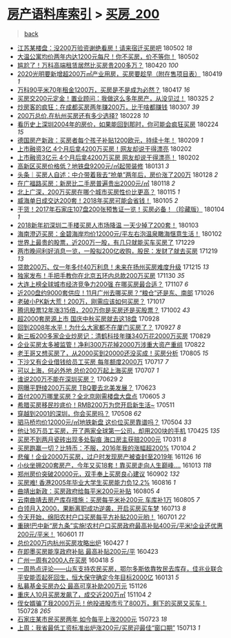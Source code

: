 [房产语料库索引](../../README.md)  > [买房_200](买房_200.md)
====
> [back](../README.md)

- [江苏某楼盘：没200万验资谢绝看房！请来宿迁买房吧](http://jkwz.applinzi.com/ittc/7098450899209028624.html#%E6%B1%9F%E8%8B%8F%E6%9F%90%E6%A5%BC%E7%9B%98%EF%BC%9A%E6%B2%A1200%E4%B8%87%E9%AA%8C%E8%B5%84%E8%B0%A2%E7%BB%9D%E7%9C%8B%E6%88%BF%EF%BC%81%E8%AF%B7%E6%9D%A5%E5%AE%BF%E8%BF%81%E4%B9%B0%E6%88%BF%E5%90%A7) 180502 *18* 
- [大温公寓均价两年内达1200元每尺！你不买房，价不等你！](http://jkwz.applinzi.com/ittc/7098385480817312774.html#%E5%A4%A7%E6%B8%A9%E5%85%AC%E5%AF%93%E5%9D%87%E4%BB%B7%E4%B8%A4%E5%B9%B4%E5%86%85%E8%BE%BE1200%E5%85%83%E6%AF%8F%E5%B0%BA%EF%BC%81%E4%BD%A0%E4%B8%8D%E4%B9%B0%E6%88%BF%EF%BC%8C%E4%BB%B7%E4%B8%8D%E7%AD%89%E4%BD%A0%EF%BC%81) 180502  
- [尴尬了！万科高端租赁居然比买房贵200多万？](http://jkwz.applinzi.com/ittc/7094000840723661840.html#%E5%B0%B4%E5%B0%AC%E4%BA%86%EF%BC%81%E4%B8%87%E7%A7%91%E9%AB%98%E7%AB%AF%E7%A7%9F%E8%B5%81%E5%B1%85%E7%84%B6%E6%AF%94%E4%B9%B0%E6%88%BF%E8%B4%B5200%E5%A4%9A%E4%B8%87%EF%BC%9F) 180420 *100* 
- [2020光明要新增超200万㎡产业用房，买房要趁早（附在售项目表）](http://jkwz.applinzi.com/ittc/7093714971940881414.html#2020%E5%85%89%E6%98%8E%E8%A6%81%E6%96%B0%E5%A2%9E%E8%B6%85200%E4%B8%87%E3%8E%A1%E4%BA%A7%E4%B8%9A%E7%94%A8%E6%88%BF%EF%BC%8C%E4%B9%B0%E6%88%BF%E8%A6%81%E8%B6%81%E6%97%A9%EF%BC%88%E9%99%84%E5%9C%A8%E5%94%AE%E9%A1%B9%E7%9B%AE%E8%A1%A8%EF%BC%89) 180419 *1* 
- [万科90平米70年租金1200万，买房是不是成为必然？](http://jkwz.applinzi.com/ittc/7092938564985947142.html#%E4%B8%87%E7%A7%9190%E5%B9%B3%E7%B1%B370%E5%B9%B4%E7%A7%9F%E9%87%911200%E4%B8%87%EF%BC%8C%E4%B9%B0%E6%88%BF%E6%98%AF%E4%B8%8D%E6%98%AF%E6%88%90%E4%B8%BA%E5%BF%85%E7%84%B6%EF%BC%9F) 180417 *16* 
- [买房交200元定金！置业顾问：我做这么多年房产，从没见过！](http://jkwz.applinzi.com/ittc/7084473864367375371.html#%E4%B9%B0%E6%88%BF%E4%BA%A4200%E5%85%83%E5%AE%9A%E9%87%91%EF%BC%81%E7%BD%AE%E4%B8%9A%E9%A1%BE%E9%97%AE%EF%BC%9A%E6%88%91%E5%81%9A%E8%BF%99%E4%B9%88%E5%A4%9A%E5%B9%B4%E6%88%BF%E4%BA%A7%EF%BC%8C%E4%BB%8E%E6%B2%A1%E8%A7%81%E8%BF%87%EF%BC%81) 180325 *2* 
- [炒房客的疯狂：在成都买房两年赚200万，比干啥都赚钱](http://jkwz.applinzi.com/ittc/7077676785506714640.html#%E7%82%92%E6%88%BF%E5%AE%A2%E7%9A%84%E7%96%AF%E7%8B%82%EF%BC%9A%E5%9C%A8%E6%88%90%E9%83%BD%E4%B9%B0%E6%88%BF%E4%B8%A4%E5%B9%B4%E8%B5%9A200%E4%B8%87%EF%BC%8C%E6%AF%94%E5%B9%B2%E5%95%A5%E9%83%BD%E8%B5%9A%E9%92%B1) 180307 *39* 
- [200万总价,在杭州买房还有多少选择?](http://jkwz.applinzi.com/ittc/7075090892463801354.html#200%E4%B8%87%E6%80%BB%E4%BB%B7%2C%E5%9C%A8%E6%9D%AD%E5%B7%9E%E4%B9%B0%E6%88%BF%E8%BF%98%E6%9C%89%E5%A4%9A%E5%B0%91%E9%80%89%E6%8B%A9%3F) 180228 *10* 
- [看历史上深圳2004年的房价，如果能回到那时，你可能会疯狂买房](http://jkwz.applinzi.com/ittc/7073591516230845450.html#%E7%9C%8B%E5%8E%86%E5%8F%B2%E4%B8%8A%E6%B7%B1%E5%9C%B32004%E5%B9%B4%E7%9A%84%E6%88%BF%E4%BB%B7%EF%BC%8C%E5%A6%82%E6%9E%9C%E8%83%BD%E5%9B%9E%E5%88%B0%E9%82%A3%E6%97%B6%EF%BC%8C%E4%BD%A0%E5%8F%AF%E8%83%BD%E4%BC%9A%E7%96%AF%E7%8B%82%E4%B9%B0%E6%88%BF) 180224 *15* 
- [德国房产新政：买房者每个孩子补贴1200欧元，持续十年！](http://jkwz.applinzi.com/ittc/7068015567435203590.html#%E5%BE%B7%E5%9B%BD%E6%88%BF%E4%BA%A7%E6%96%B0%E6%94%BF%EF%BC%9A%E4%B9%B0%E6%88%BF%E8%80%85%E6%AF%8F%E4%B8%AA%E5%AD%A9%E5%AD%90%E8%A1%A5%E8%B4%B41200%E6%AC%A7%E5%85%83%EF%BC%8C%E6%8C%81%E7%BB%AD%E5%8D%81%E5%B9%B4%EF%BC%81) 180209 *1* 
- [上市融资3亿 4个月后拿4200万买房！网友却说干得漂亮](http://jkwz.applinzi.com/ittc/7065417615944451089.html#%E4%B8%8A%E5%B8%82%E8%9E%8D%E8%B5%843%E4%BA%BF+4%E4%B8%AA%E6%9C%88%E5%90%8E%E6%8B%BF4200%E4%B8%87%E4%B9%B0%E6%88%BF%EF%BC%81%E7%BD%91%E5%8F%8B%E5%8D%B4%E8%AF%B4%E5%B9%B2%E5%BE%97%E6%BC%82%E4%BA%AE) 180202  
- [上市融资3亿元 4个月后拿4200万买房 网友却说干得漂亮！](http://jkwz.applinzi.com/ittc/7065404179353175057.html#%E4%B8%8A%E5%B8%82%E8%9E%8D%E8%B5%843%E4%BA%BF%E5%85%83+4%E4%B8%AA%E6%9C%88%E5%90%8E%E6%8B%BF4200%E4%B8%87%E4%B9%B0%E6%88%BF+%E7%BD%91%E5%8F%8B%E5%8D%B4%E8%AF%B4%E5%B9%B2%E5%BE%97%E6%BC%82%E4%BA%AE%EF%BC%81) 180202  
- [高新区买房价格低？地铁盘9200元/㎡起带装修](http://jkwz.applinzi.com/ittc/7064734631771767814.html#%E9%AB%98%E6%96%B0%E5%8C%BA%E4%B9%B0%E6%88%BF%E4%BB%B7%E6%A0%BC%E4%BD%8E%EF%BC%9F%E5%9C%B0%E9%93%81%E7%9B%989200%E5%85%83%2F%E3%8E%A1%E8%B5%B7%E5%B8%A6%E8%A3%85%E4%BF%AE) 180131 *3* 
- [头条｜买房人自述：中介带着我去“抢单”两年后，房价涨了200万](http://jkwz.applinzi.com/ittc/7063712876693292042.html#%E5%A4%B4%E6%9D%A1%EF%BD%9C%E4%B9%B0%E6%88%BF%E4%BA%BA%E8%87%AA%E8%BF%B0%EF%BC%9A%E4%B8%AD%E4%BB%8B%E5%B8%A6%E7%9D%80%E6%88%91%E5%8E%BB%E2%80%9C%E6%8A%A2%E5%8D%95%E2%80%9D%E4%B8%A4%E5%B9%B4%E5%90%8E%EF%BC%8C%E6%88%BF%E4%BB%B7%E6%B6%A8%E4%BA%86200%E4%B8%87) 180128 *2* 
- [在广福路买房：新房比二手房普遍贵出2000元/㎡](http://jkwz.applinzi.com/ittc/7059953878609429510.html#%E5%9C%A8%E5%B9%BF%E7%A6%8F%E8%B7%AF%E4%B9%B0%E6%88%BF%EF%BC%9A%E6%96%B0%E6%88%BF%E6%AF%94%E4%BA%8C%E6%89%8B%E6%88%BF%E6%99%AE%E9%81%8D%E8%B4%B5%E5%87%BA2000%E5%85%83%2F%E3%8E%A1) 180118 *2* 
- [北上广深，200万买房在哪个城市买房性价比更高？](http://jkwz.applinzi.com/ittc/7058849905936696336.html#%E5%8C%97%E4%B8%8A%E5%B9%BF%E6%B7%B1%EF%BC%8C200%E4%B8%87%E4%B9%B0%E6%88%BF%E5%9C%A8%E5%93%AA%E4%B8%AA%E5%9F%8E%E5%B8%82%E4%B9%B0%E6%88%BF%E6%80%A7%E4%BB%B7%E6%AF%94%E6%9B%B4%E9%AB%98%EF%BC%9F) 180115 *1* 
- [威海单日成交达200套！2018年买房可能会省钱！](http://jkwz.applinzi.com/ittc/7055150349562676234.html#%E5%A8%81%E6%B5%B7%E5%8D%95%E6%97%A5%E6%88%90%E4%BA%A4%E8%BE%BE200%E5%A5%97%EF%BC%812018%E5%B9%B4%E4%B9%B0%E6%88%BF%E5%8F%AF%E8%83%BD%E4%BC%9A%E7%9C%81%E9%92%B1%EF%BC%81) 180105 *2* 
- [干货！2017年石家庄107盘200张预售证一览！买房必备！（珍藏版）](http://jkwz.applinzi.com/ittc/7054683181431653382.html#%E5%B9%B2%E8%B4%A7%EF%BC%812017%E5%B9%B4%E7%9F%B3%E5%AE%B6%E5%BA%84107%E7%9B%98200%E5%BC%A0%E9%A2%84%E5%94%AE%E8%AF%81%E4%B8%80%E8%A7%88%EF%BC%81%E4%B9%B0%E6%88%BF%E5%BF%85%E5%A4%87%EF%BC%81%EF%BC%88%E7%8F%8D%E8%97%8F%E7%89%88%EF%BC%89) 180104 *1* 
- [2018新年初深圳二手楼买房人市场降温 一天少掉了200套！](http://jkwz.applinzi.com/ittc/7054391586887042055.html#2018%E6%96%B0%E5%B9%B4%E5%88%9D%E6%B7%B1%E5%9C%B3%E4%BA%8C%E6%89%8B%E6%A5%BC%E4%B9%B0%E6%88%BF%E4%BA%BA%E5%B8%82%E5%9C%BA%E9%99%8D%E6%B8%A9+%E4%B8%80%E5%A4%A9%E5%B0%91%E6%8E%89%E4%BA%86200%E5%A5%97%EF%BC%81) 180103  
- [海南澄迈买房：金碧海岸均价12000元/平左右泡温泉瞰海惬意生活！](http://jkwz.applinzi.com/ittc/7054049745067049995.html#%E6%B5%B7%E5%8D%97%E6%BE%84%E8%BF%88%E4%B9%B0%E6%88%BF%EF%BC%9A%E9%87%91%E7%A2%A7%E6%B5%B7%E5%B2%B8%E5%9D%87%E4%BB%B712000%E5%85%83%2F%E5%B9%B3%E5%B7%A6%E5%8F%B3%E6%B3%A1%E6%B8%A9%E6%B3%89%E7%9E%B0%E6%B5%B7%E6%83%AC%E6%84%8F%E7%94%9F%E6%B4%BB%EF%BC%81) 180102  
- [世界上最贵的股票，近200万一股，有几只就能买车买房了](http://jkwz.applinzi.com/ittc/7052108354304869392.html#%E4%B8%96%E7%95%8C%E4%B8%8A%E6%9C%80%E8%B4%B5%E7%9A%84%E8%82%A1%E7%A5%A8%EF%BC%8C%E8%BF%91200%E4%B8%87%E4%B8%80%E8%82%A1%EF%BC%8C%E6%9C%89%E5%87%A0%E5%8F%AA%E5%B0%B1%E8%83%BD%E4%B9%B0%E8%BD%A6%E4%B9%B0%E6%88%BF%E4%BA%86) 171229  
- [两市晚间利好消息一览，一股拟200亿收购，股民：发财了就去买房](http://jkwz.applinzi.com/ittc/7048907480577344528.html#%E4%B8%A4%E5%B8%82%E6%99%9A%E9%97%B4%E5%88%A9%E5%A5%BD%E6%B6%88%E6%81%AF%E4%B8%80%E8%A7%88%EF%BC%8C%E4%B8%80%E8%82%A1%E6%8B%9F200%E4%BA%BF%E6%94%B6%E8%B4%AD%EF%BC%8C%E8%82%A1%E6%B0%91%EF%BC%9A%E5%8F%91%E8%B4%A2%E4%BA%86%E5%B0%B1%E5%8E%BB%E4%B9%B0%E6%88%BF) 171219 *13* 
- [贷款200万、仅一年多付40万利息！未来在扬州买房难度升级](http://jkwz.applinzi.com/ittc/7047356606939923473.html#%E8%B4%B7%E6%AC%BE200%E4%B8%87%E3%80%81%E4%BB%85%E4%B8%80%E5%B9%B4%E5%A4%9A%E4%BB%9840%E4%B8%87%E5%88%A9%E6%81%AF%EF%BC%81%E6%9C%AA%E6%9D%A5%E5%9C%A8%E6%89%AC%E5%B7%9E%E4%B9%B0%E6%88%BF%E9%9A%BE%E5%BA%A6%E5%8D%87%E7%BA%A7) 171215 *13* 
- [独家发布！手把手教你在北京五环内总款200万买房](http://jkwz.applinzi.com/ittc/7041666061768852497.html#%E7%8B%AC%E5%AE%B6%E5%8F%91%E5%B8%83%EF%BC%81%E6%89%8B%E6%8A%8A%E6%89%8B%E6%95%99%E4%BD%A0%E5%9C%A8%E5%8C%97%E4%BA%AC%E4%BA%94%E7%8E%AF%E5%86%85%E6%80%BB%E6%AC%BE200%E4%B8%87%E4%B9%B0%E6%88%BF) 171130 *35* 
- [大连上榜全球城市经济竞争力200强 在哪买房最合适？](http://jkwz.applinzi.com/ittc/7033137309959062544.html#%E5%A4%A7%E8%BF%9E%E4%B8%8A%E6%A6%9C%E5%85%A8%E7%90%83%E5%9F%8E%E5%B8%82%E7%BB%8F%E6%B5%8E%E7%AB%9E%E4%BA%89%E5%8A%9B200%E5%BC%BA+%E5%9C%A8%E5%93%AA%E4%B9%B0%E6%88%BF%E6%9C%80%E5%90%88%E9%80%82%EF%BC%9F) 171107 *6* 
- [近200盘约9000套供应！11月广州去哪买房？“粮仓”还是东、南部](http://jkwz.applinzi.com/ittc/7028688581378442256.html#%E8%BF%91200%E7%9B%98%E7%BA%A69000%E5%A5%97%E4%BE%9B%E5%BA%94%EF%BC%8111%E6%9C%88%E5%B9%BF%E5%B7%9E%E5%8E%BB%E5%93%AA%E4%B9%B0%E6%88%BF%EF%BC%9F%E2%80%9C%E7%B2%AE%E4%BB%93%E2%80%9D%E8%BF%98%E6%98%AF%E4%B8%9C%E3%80%81%E5%8D%97%E9%83%A8) 171026  
- [老破小PK新大荒！200万，刚需应该如何买房？](http://jkwz.applinzi.com/ittc/7025473904959816721.html#%E8%80%81%E7%A0%B4%E5%B0%8FPK%E6%96%B0%E5%A4%A7%E8%8D%92%EF%BC%81200%E4%B8%87%EF%BC%8C%E5%88%9A%E9%9C%80%E5%BA%94%E8%AF%A5%E5%A6%82%E4%BD%95%E4%B9%B0%E6%88%BF%EF%BC%9F) 171017  
- [腾讯股票12年涨315倍，200万你是买房还是买股票？](http://jkwz.applinzi.com/ittc/7019924191049155601.html#%E8%85%BE%E8%AE%AF%E8%82%A1%E7%A5%A812%E5%B9%B4%E6%B6%A8315%E5%80%8D%EF%BC%8C200%E4%B8%87%E4%BD%A0%E6%98%AF%E4%B9%B0%E6%88%BF%E8%BF%98%E6%98%AF%E4%B9%B0%E8%82%A1%E7%A5%A8%EF%BC%9F) 171002 *43* 
- [超2000套房源上市 国庆中秋买房就去这18盘](http://jkwz.applinzi.com/ittc/7018416758384493585.html#%E8%B6%852000%E5%A5%97%E6%88%BF%E6%BA%90%E4%B8%8A%E5%B8%82+%E5%9B%BD%E5%BA%86%E4%B8%AD%E7%A7%8B%E4%B9%B0%E6%88%BF%E5%B0%B1%E5%8E%BB%E8%BF%9918%E7%9B%98) 170928  
- [回到2008年水平！为什么大家都不在厦门买房了？](http://jkwz.applinzi.com/ittc/7017990092826870801.html#%E5%9B%9E%E5%88%B02008%E5%B9%B4%E6%B0%B4%E5%B9%B3%EF%BC%81%E4%B8%BA%E4%BB%80%E4%B9%88%E5%A4%A7%E5%AE%B6%E9%83%BD%E4%B8%8D%E5%9C%A8%E5%8E%A6%E9%97%A8%E4%B9%B0%E6%88%BF%E4%BA%86%EF%BC%9F) 170927 *8* 
- [新三板200多家企业炒房记：清鹤科技年赚340万花2000万买房](http://jkwz.applinzi.com/ittc/7007149982770267153.html#%E6%96%B0%E4%B8%89%E6%9D%BF200%E5%A4%9A%E5%AE%B6%E4%BC%81%E4%B8%9A%E7%82%92%E6%88%BF%E8%AE%B0%EF%BC%9A%E6%B8%85%E9%B9%A4%E7%A7%91%E6%8A%80%E5%B9%B4%E8%B5%9A340%E4%B8%87%E8%8A%B12000%E4%B8%87%E4%B9%B0%E6%88%BF) 170829  
- [企业买房太多被监管！净利300万花掉2000万涉重大资产重组](http://jkwz.applinzi.com/ittc/7004711548201993232.html#%E4%BC%81%E4%B8%9A%E4%B9%B0%E6%88%BF%E5%A4%AA%E5%A4%9A%E8%A2%AB%E7%9B%91%E7%AE%A1%EF%BC%81%E5%87%80%E5%88%A9300%E4%B8%87%E8%8A%B1%E6%8E%892000%E4%B8%87%E6%B6%89%E9%87%8D%E5%A4%A7%E8%B5%84%E4%BA%A7%E9%87%8D%E7%BB%84) 170822  
- [老王哥又想买房了，从2000买到20000还没买成！买房分析](http://jkwz.applinzi.com/ittc/6998271982309999633.html#%E8%80%81%E7%8E%8B%E5%93%A5%E5%8F%88%E6%83%B3%E4%B9%B0%E6%88%BF%E4%BA%86%EF%BC%8C%E4%BB%8E2000%E4%B9%B0%E5%88%B020000%E8%BF%98%E6%B2%A1%E4%B9%B0%E6%88%90%EF%BC%81%E4%B9%B0%E6%88%BF%E5%88%86%E6%9E%90) 170805 *15* 
- [下沙又有企业借钱给员工买房 每年额度2000万](http://jkwz.applinzi.com/ittc/6991120818904761360.html#%E4%B8%8B%E6%B2%99%E5%8F%88%E6%9C%89%E4%BC%81%E4%B8%9A%E5%80%9F%E9%92%B1%E7%BB%99%E5%91%98%E5%B7%A5%E4%B9%B0%E6%88%BF+%E6%AF%8F%E5%B9%B4%E9%A2%9D%E5%BA%A62000%E4%B8%87) 170717 *7* 
- [可以上海，何必外地 总价200万起上海买房](http://jkwz.applinzi.com/ittc/6987612317712647184.html#%E5%8F%AF%E4%BB%A5%E4%B8%8A%E6%B5%B7%EF%BC%8C%E4%BD%95%E5%BF%85%E5%A4%96%E5%9C%B0+%E6%80%BB%E4%BB%B7200%E4%B8%87%E8%B5%B7%E4%B8%8A%E6%B5%B7%E4%B9%B0%E6%88%BF) 170707 *1* 
- [谁说200万不能在深圳买房？](http://jkwz.applinzi.com/ittc/6984641809853449221.html#%E8%B0%81%E8%AF%B4200%E4%B8%87%E4%B8%8D%E8%83%BD%E5%9C%A8%E6%B7%B1%E5%9C%B3%E4%B9%B0%E6%88%BF%EF%BC%9F) 170629 *2* 
- [网曝平野绫200万买房 TBQ要去北美发展？](http://jkwz.applinzi.com/ittc/6982418186283516932.html#%E7%BD%91%E6%9B%9D%E5%B9%B3%E9%87%8E%E7%BB%AB200%E4%B8%87%E4%B9%B0%E6%88%BF+TBQ%E8%A6%81%E5%8E%BB%E5%8C%97%E7%BE%8E%E5%8F%91%E5%B1%95%EF%BC%9F) 170623  
- [首付200万哪里买房？全北京刚需楼盘大盘点](http://jkwz.applinzi.com/ittc/6975750038213886980.html#%E9%A6%96%E4%BB%98200%E4%B8%87%E5%93%AA%E9%87%8C%E4%B9%B0%E6%88%BF%EF%BC%9F%E5%85%A8%E5%8C%97%E4%BA%AC%E5%88%9A%E9%9C%80%E6%A5%BC%E7%9B%98%E5%A4%A7%E7%9B%98%E7%82%B9) 170605 *3* 
- [希腊买房移民抄底价！RMB200万为您开启新生活~](http://jkwz.applinzi.com/ittc/6966347607801594884.html#%E5%B8%8C%E8%85%8A%E4%B9%B0%E6%88%BF%E7%A7%BB%E6%B0%91%E6%8A%84%E5%BA%95%E4%BB%B7%EF%BC%81RMB200%E4%B8%87%E4%B8%BA%E6%82%A8%E5%BC%80%E5%90%AF%E6%96%B0%E7%94%9F%E6%B4%BB%7E) 170511  
- [穿越到2001的深圳，你会买房吗？](http://jkwz.applinzi.com/ittc/6965078645872788484.html#%E7%A9%BF%E8%B6%8A%E5%88%B02001%E7%9A%84%E6%B7%B1%E5%9C%B3%EF%BC%8C%E4%BD%A0%E4%BC%9A%E4%B9%B0%E6%88%BF%E5%90%97%EF%BC%9F) 170508 *62* 
- [驷马桥均价12000元/㎡地铁新盘 这价位买房靠谱吗？](http://jkwz.applinzi.com/ittc/6963748287189353477.html#%E9%A9%B7%E9%A9%AC%E6%A1%A5%E5%9D%87%E4%BB%B712000%E5%85%83%2F%E3%8E%A1%E5%9C%B0%E9%93%81%E6%96%B0%E7%9B%98+%E8%BF%99%E4%BB%B7%E4%BD%8D%E4%B9%B0%E6%88%BF%E9%9D%A0%E8%B0%B1%E5%90%97%EF%BC%9F) 170504 *33* 
- [他让16万员工买房，开了两家全球第一公司，却用200块的手机](http://jkwz.applinzi.com/ittc/6960443629649789957.html#%E4%BB%96%E8%AE%A916%E4%B8%87%E5%91%98%E5%B7%A5%E4%B9%B0%E6%88%BF%EF%BC%8C%E5%BC%80%E4%BA%86%E4%B8%A4%E5%AE%B6%E5%85%A8%E7%90%83%E7%AC%AC%E4%B8%80%E5%85%AC%E5%8F%B8%EF%BC%8C%E5%8D%B4%E7%94%A8200%E5%9D%97%E7%9A%84%E6%89%8B%E6%9C%BA) 170425 *135* 
- [买房不到两月瓷砖出现多处裂痕 海口房主获赔2000元](http://jkwz.applinzi.com/ittc/6943690225757979652.html#%E4%B9%B0%E6%88%BF%E4%B8%8D%E5%88%B0%E4%B8%A4%E6%9C%88%E7%93%B7%E7%A0%96%E5%87%BA%E7%8E%B0%E5%A4%9A%E5%A4%84%E8%A3%82%E7%97%95+%E6%B5%B7%E5%8F%A3%E6%88%BF%E4%B8%BB%E8%8E%B7%E8%B5%942000%E5%85%83) 170311 *8* 
- [买房跑赢一切？比特币：不服，2016年我的涨幅超200%](http://jkwz.applinzi.com/ittc/6919310211008693253.html#%E4%B9%B0%E6%88%BF%E8%B7%91%E8%B5%A2%E4%B8%80%E5%88%87%EF%BC%9F%E6%AF%94%E7%89%B9%E5%B8%81%EF%BC%9A%E4%B8%8D%E6%9C%8D%EF%BC%8C2016%E5%B9%B4%E6%88%91%E7%9A%84%E6%B6%A8%E5%B9%85%E8%B6%85200%25) 170104 *2* 
- [悲催！企业2000万买房，过户时发现房产被查封至2019年](http://jkwz.applinzi.com/ittc/6904868188302345221.html#%E6%82%B2%E5%82%AC%EF%BC%81%E4%BC%81%E4%B8%9A2000%E4%B8%87%E4%B9%B0%E6%88%BF%EF%BC%8C%E8%BF%87%E6%88%B7%E6%97%B6%E5%8F%91%E7%8E%B0%E6%88%BF%E4%BA%A7%E8%A2%AB%E6%9F%A5%E5%B0%81%E8%87%B32019%E5%B9%B4) 161126 *16* 
- [小伙坐拥200套房产，今年又买18套！靠买房走向人生巅峰....](http://jkwz.applinzi.com/ittc/6888533368139940869.html#%E5%B0%8F%E4%BC%99%E5%9D%90%E6%8B%A5200%E5%A5%97%E6%88%BF%E4%BA%A7%EF%BC%8C%E4%BB%8A%E5%B9%B4%E5%8F%88%E4%B9%B018%E5%A5%97%EF%BC%81%E9%9D%A0%E4%B9%B0%E6%88%BF%E8%B5%B0%E5%90%91%E4%BA%BA%E7%94%9F%E5%B7%85%E5%B3%B0....) 161013 *118* 
- [郑州房价突破20000元，双手奉上买房良心建议](http://jkwz.applinzi.com/ittc/6873285638320817157.html#%E9%83%91%E5%B7%9E%E6%88%BF%E4%BB%B7%E7%AA%81%E7%A0%B420000%E5%85%83%EF%BC%8C%E5%8F%8C%E6%89%8B%E5%A5%89%E4%B8%8A%E4%B9%B0%E6%88%BF%E8%89%AF%E5%BF%83%E5%BB%BA%E8%AE%AE) 160902 *132* 
- [买房难! 香港2005年毕业大学生买房能力负12.2%](http://jkwz.applinzi.com/ittc/6866893259187684357.html#%E4%B9%B0%E6%88%BF%E9%9A%BE%21+%E9%A6%99%E6%B8%AF2005%E5%B9%B4%E6%AF%95%E4%B8%9A%E5%A4%A7%E5%AD%A6%E7%94%9F%E4%B9%B0%E6%88%BF%E8%83%BD%E5%8A%9B%E8%B4%9F12.2%25) 160816 *1* 
- [曲靖出新政：买房政府给每平米200元补贴](http://jkwz.applinzi.com/ittc/6862963874332148741.html#%E6%9B%B2%E9%9D%96%E5%87%BA%E6%96%B0%E6%94%BF%EF%BC%9A%E4%B9%B0%E6%88%BF%E6%94%BF%E5%BA%9C%E7%BB%99%E6%AF%8F%E5%B9%B3%E7%B1%B3200%E5%85%83%E8%A1%A5%E8%B4%B4) 160805 *4* 
- [云南曲靖去房产库存措施：买房每平米补200元 车库补1万](http://jkwz.applinzi.com/ittc/6862799787707106309.html#%E4%BA%91%E5%8D%97%E6%9B%B2%E9%9D%96%E5%8E%BB%E6%88%BF%E4%BA%A7%E5%BA%93%E5%AD%98%E6%8E%AA%E6%96%BD%EF%BC%9A%E4%B9%B0%E6%88%BF%E6%AF%8F%E5%B9%B3%E7%B1%B3%E8%A1%A5200%E5%85%83+%E8%BD%A6%E5%BA%93%E8%A1%A51%E4%B8%87) 160805 *7* 
- [白领月入2000，果断离职成功逆袭，开启买房买车梦](http://jkwz.applinzi.com/ittc/6853666038843180036.html#%E7%99%BD%E9%A2%86%E6%9C%88%E5%85%A52000%EF%BC%8C%E6%9E%9C%E6%96%AD%E7%A6%BB%E8%81%8C%E6%88%90%E5%8A%9F%E9%80%86%E8%A2%AD%EF%BC%8C%E5%BC%80%E5%90%AF%E4%B9%B0%E6%88%BF%E4%B9%B0%E8%BD%A6%E6%A2%A6) 160713 *8* 
- [今天开始，绵阳农村户口买房每平方补贴200元哟！](http://jkwz.applinzi.com/ittc/6849991511294608389.html#%E4%BB%8A%E5%A4%A9%E5%BC%80%E5%A7%8B%EF%BC%8C%E7%BB%B5%E9%98%B3%E5%86%9C%E6%9D%91%E6%88%B7%E5%8F%A3%E4%B9%B0%E6%88%BF%E6%AF%8F%E5%B9%B3%E6%96%B9%E8%A1%A5%E8%B4%B4200%E5%85%83%E5%93%9F%EF%BC%81) 160701 *22* 
- [重磅!巴中新“房九条”实施!农村户口买房政府最高补贴400元/平米!企业还优惠200元/平米！](http://jkwz.applinzi.com/ittc/6838833720509072388.html#%E9%87%8D%E7%A3%85%21%E5%B7%B4%E4%B8%AD%E6%96%B0%E2%80%9C%E6%88%BF%E4%B9%9D%E6%9D%A1%E2%80%9D%E5%AE%9E%E6%96%BD%21%E5%86%9C%E6%9D%91%E6%88%B7%E5%8F%A3%E4%B9%B0%E6%88%BF%E6%94%BF%E5%BA%9C%E6%9C%80%E9%AB%98%E8%A1%A5%E8%B4%B4400%E5%85%83%2F%E5%B9%B3%E7%B1%B3%21%E4%BC%81%E4%B8%9A%E8%BF%98%E4%BC%98%E6%83%A0200%E5%85%83%2F%E5%B9%B3%E7%B1%B3%EF%BC%81) 160601 *11* 
- [总价200万内杭州买房攻略出炉](http://jkwz.applinzi.com/ittc/6825786556589540356.html#%E6%80%BB%E4%BB%B7200%E4%B8%87%E5%86%85%E6%9D%AD%E5%B7%9E%E4%B9%B0%E6%88%BF%E6%94%BB%E7%95%A5%E5%87%BA%E7%82%89) 160427 *1* 
- [在即墨买房能享政府补贴 最高补贴200元/平](http://jkwz.applinzi.com/ittc/6824192536008459269.html#%E5%9C%A8%E5%8D%B3%E5%A2%A8%E4%B9%B0%E6%88%BF%E8%83%BD%E4%BA%AB%E6%94%BF%E5%BA%9C%E8%A1%A5%E8%B4%B4+%E6%9C%80%E9%AB%98%E8%A1%A5%E8%B4%B4200%E5%85%83%2F%E5%B9%B3) 160423  
- [广州一周有2000人在买房](http://jkwz.applinzi.com/ittc/6822436797757785092.html#%E5%B9%BF%E5%B7%9E%E4%B8%80%E5%91%A8%E6%9C%892000%E4%BA%BA%E5%9C%A8%E4%B9%B0%E6%88%BF) 160418 *5* 
- [一周热点评论——山东支持农民买房，鄂尔多斯依靠牧民去库存，佳兆业联合平安能否起死回生，恒大保守确定今年目标2000亿](http://jkwz.applinzi.com/ittc/6793391054460027908.html#%E4%B8%80%E5%91%A8%E7%83%AD%E7%82%B9%E8%AF%84%E8%AE%BA%E2%80%94%E2%80%94%E5%B1%B1%E4%B8%9C%E6%94%AF%E6%8C%81%E5%86%9C%E6%B0%91%E4%B9%B0%E6%88%BF%EF%BC%8C%E9%84%82%E5%B0%94%E5%A4%9A%E6%96%AF%E4%BE%9D%E9%9D%A0%E7%89%A7%E6%B0%91%E5%8E%BB%E5%BA%93%E5%AD%98%EF%BC%8C%E4%BD%B3%E5%85%86%E4%B8%9A%E8%81%94%E5%90%88%E5%B9%B3%E5%AE%89%E8%83%BD%E5%90%A6%E8%B5%B7%E6%AD%BB%E5%9B%9E%E7%94%9F%EF%BC%8C%E6%81%92%E5%A4%A7%E4%BF%9D%E5%AE%88%E7%A1%AE%E5%AE%9A%E4%BB%8A%E5%B9%B4%E7%9B%AE%E6%A0%872000%E4%BA%BF) 160131 *5* 
- [私募基金买房办公 最高可享补助200万元](http://jkwz.applinzi.com/ittc/6768913945100551172.html#%E7%A7%81%E5%8B%9F%E5%9F%BA%E9%87%91%E4%B9%B0%E6%88%BF%E5%8A%9E%E5%85%AC+%E6%9C%80%E9%AB%98%E5%8F%AF%E4%BA%AB%E8%A1%A5%E5%8A%A9200%E4%B8%87%E5%85%83) 151126  
- [重庆人10月买房发飙了，成交近200万㎡](http://jkwz.applinzi.com/ittc/6760861449954264069.html#%E9%87%8D%E5%BA%86%E4%BA%BA10%E6%9C%88%E4%B9%B0%E6%88%BF%E5%8F%91%E9%A3%99%E4%BA%86%EF%BC%8C%E6%88%90%E4%BA%A4%E8%BF%91200%E4%B8%87%E3%8E%A1) 151104 *2* 
- [侄女婿骗了我2000万元！他投进股市亏了800万，剩下的买房又买车！](http://jkwz.applinzi.com/ittc/547650615349293661.html#%E4%BE%84%E5%A5%B3%E5%A9%BF%E9%AA%97%E4%BA%86%E6%88%912000%E4%B8%87%E5%85%83%EF%BC%81%E4%BB%96%E6%8A%95%E8%BF%9B%E8%82%A1%E5%B8%82%E4%BA%8F%E4%BA%86800%E4%B8%87%EF%BC%8C%E5%89%A9%E4%B8%8B%E7%9A%84%E4%B9%B0%E6%88%BF%E5%8F%88%E4%B9%B0%E8%BD%A6%EF%BC%81) 150728 *265* 
- [石家庄某市民买房两年 如今每平上涨2000元](http://jkwz.applinzi.com/ittc/547650615227355055.html#%E7%9F%B3%E5%AE%B6%E5%BA%84%E6%9F%90%E5%B8%82%E6%B0%91%E4%B9%B0%E6%88%BF%E4%B8%A4%E5%B9%B4+%E5%A6%82%E4%BB%8A%E6%AF%8F%E5%B9%B3%E4%B8%8A%E6%B6%A82000%E5%85%83) 150723 *18* 
- [上周：我省最低工资标准出炉涨200元/买房迎最佳“窗口期”](http://jkwz.applinzi.com/ittc/547650615054944658.html#%E4%B8%8A%E5%91%A8%EF%BC%9A%E6%88%91%E7%9C%81%E6%9C%80%E4%BD%8E%E5%B7%A5%E8%B5%84%E6%A0%87%E5%87%86%E5%87%BA%E7%82%89%E6%B6%A8200%E5%85%83%2F%E4%B9%B0%E6%88%BF%E8%BF%8E%E6%9C%80%E4%BD%B3%E2%80%9C%E7%AA%97%E5%8F%A3%E6%9C%9F%E2%80%9D) 150713 *1* 
